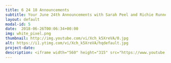 ```yaml
---
title: 6 24 18 Announcements
subtitle: Your June 24th Announcements with Sarah Peel and Richie Runnells
layout: default
modal-id: 5 
date:  2018-06-26T00:06:34+00:00
img: white_pixel.png
thumbnail: http://img.youtube.com/vi/Xch_k5XreVA/0.jpg
alt: https://i1.ytimg.com/vi/Xch_k5XreVA/hqdefault.jpg
project-date: 
description: <iframe width="560" height="315" src="https://www.youtube.com/embed/Xch_k5XreVA" frameborder="0" allowfullscreen></iframe> 
---
```

